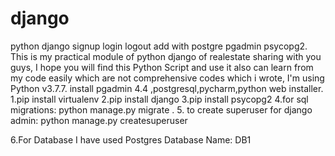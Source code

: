 # django
python django signup login logout add with postgre pgadmin psycopg2.
This is my practical module of python django  of realestate sharing with you guys, I hope you will find this Python Script and use it also can learn from my code easily which are not comprehensive codes which i wrote, I'm using Python v3.7.7.
install pgadmin 4.4 ,postgresql,pycharm,python web installer.
1.pip install virtualenv 
2.pip install django 
3.pip install psycopg2 
4.for sql migrations: python manage.py migrate .
5. to create superuser for django admin: python manage.py createsuperuser

6.For Database I have used Postgres Database Name: DB1


